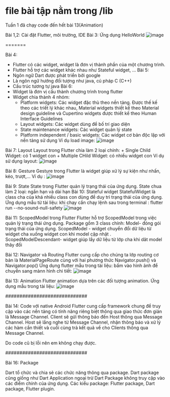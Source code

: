 # file bài tập nằm trong /lib
Tuần 1 đã chạy code đến hết bài 13(Animation)


Bài 1,2: 
Cài đặt Flutter, môi trường, IDE
Bài 3:
Ứng dụng HelloWorld
![image](https://user-images.githubusercontent.com/62579415/156557319-1f37b500-a76e-49df-90c1-62bfffeb3791.png)

=======

Bài 4: 
- Flutter có các widget, widget là đơn vị thành phần của một chương trình. 
- Flutter hỗ trợ các widget khác nhau như Stateful widget, ...
Bài 5:
- Ngôn ngữ Dart được phát triển bởi google
- Là ngôn ngữ hướng đối tượng như java, cú pháp C (C++)
- Cấu trúc tương tự java
Bài 6:
- Widget là đơn vị cấu thành chương trình trong flutter
- Widget chia thành 4 nhóm:
    + Platform widgets: Các widget đặc thù theo nền tảng. Được thế kế theo các triết lý khác nhau, Material widgets thiết kế theo Material design guideline và Cupertino widgets được thiết kế theo Human Interface Guidelines
    + Layout widgets: Các widget dùng để bố trí giao diện
    + State maintenance widgets: Các widget quản lý state
    + Platform independent / basic widgets: Các widget cơ bản độc lập với nền tảng sử dụng 
    Ví dụ load image: 
    ![image](https://user-images.githubusercontent.com/62579415/156557733-09d513f1-aeda-48a9-9379-d18681711e1a.png)

Bài 7: Layout
      Layout trong Flutter chia làm 2 loại chính: 
        + Single Child Widget: có 1 widget con
        + Multiple CHild Widget: có nhiều widget con
  Ví dụ sử dụng layout: 
  ![image](https://user-images.githubusercontent.com/62579415/156557803-be31c200-b936-4c68-84d7-4160a62a8628.png)

Bài 8: Gesture
      Gesture trong Flutter là widget giúp xử lý sự kiện như nhấn, kéo, trượt,...
      Ví dụ :
   ![image](https://user-images.githubusercontent.com/62579415/156557860-518656be-765c-4a57-b0c5-d2e30e140ab3.png)

Bài 9: State
    State trong Flutter quản lý trạng thái của ứng dụng. State chua làm 2 loại: ngắn hạn và dài hạn
Bài 10:  Stateful widget
    StatefulWidget là class cha của khá nhiều class con dùng để duy trì trạng thái của ứng dụng.
Ứng dụng mẫu từ tài liệu: khi chạy cần chạy lệnh sau trong terminal : flutter run --no-sound-null-safety
    ![image](https://user-images.githubusercontent.com/62579415/156557889-188986f1-e63d-4b7d-a1c7-92672dee5965.png)

    
Bài 11: ScopedModel trong Flutter
    Flutter hỗ trợ ScopedModel trong việc quản lý trạng thái ứng dụng. Package gồm 3 class chính:
Model- đóng gói trạng thái của ứng dụng. ScopedModel - widget chuyển đổi dữ liệu từ widget cha xuống widget con khi model cập nhật
. ScopedModelDescendant- widget giúp lấy dữ liệu từ lớp cha khi dât model thây đổi

Bài 12: Navigator và Routing
Flutter cung cấp cho chúng ta lớp routing cơ bản là MaterialPageRoute cùng với hai phương thức Navigator.push() và Navigator.pop()
Ứng dụng flutter mẫu trong tài liệu: bấm vào hình ảnh để chuyển sang mànn hình chi tiết:
    ![image](https://user-images.githubusercontent.com/62579415/156557946-4dabf717-e879-420d-9d79-10ddf4d7a671.png)

Bài 13: Animation
Flutter animation dựa trên các đối tượng animation.
Ứng dụng mẫu trong tài liệu: 
![image](https://user-images.githubusercontent.com/62579415/156557985-417dded1-c823-472e-8784-485793a016b0.png)


#############################


Bài 14: Code với native Android
Flutter cung cấp framework chung để truy cập vào các nền tảng có tính năng riêng biệt thông qua giao thức đơn giản là
Message Channel. Client sẽ gửi thông báo đến Host thông qua Message Channel. Host sẽ lắng nghe từ Message
Channel, nhận thông báo và xử lý các hàm cần thiết và cuối cùng trả kết quả về cho Clients thông qua
Message Channel.

Do code cũ bị lỗi nên em không chạy được.

#############################

Bài 16: Package

Dart tổ chức và chia sẻ các chức năng thông qua package. Dart package cũng giống như Dart Application ngoại trừ Dart
Package không truy cập vào các điểm chính của ứng dụng.
Các kiểu package: Flutter package, Dart package, Flutter plugin.



